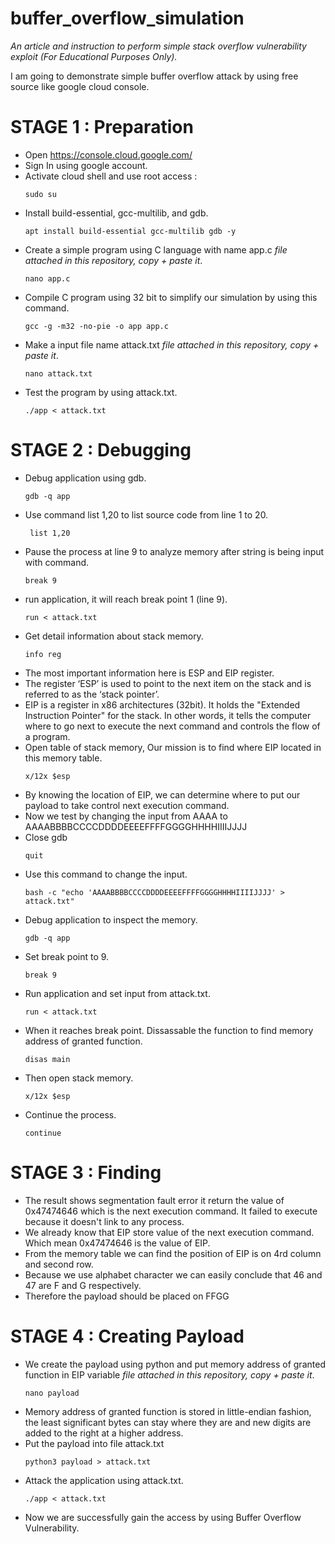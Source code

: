 # buffer_overflow_simulation
*An article and instruction to perform simple stack overflow vulnerability exploit (For Educational Purposes Only).*

I am going to demonstrate simple buffer overflow attack by using free source like google cloud console.
# STAGE 1 : Preparation
- Open https://console.cloud.google.com/
- Sign In using google account.
- Activate cloud shell and use root access :
  ```
  sudo su
  ```
- Install build-essential, gcc-multilib, and gdb.
  ```
  apt install build-essential gcc-multilib gdb -y
  ```
- Create a simple program using C language with name app.c  *file attached in this repository, copy + paste it*.
  ```
  nano app.c
  ```
- Compile C program using 32 bit to simplify our simulation by using this command.
  ```
  gcc -g -m32 -no-pie -o app app.c
  ```
- Make a input file name attack.txt  *file attached in this repository, copy + paste it*.
  ```
  nano attack.txt
  ```
- Test the program by using attack.txt.
  ```
  ./app < attack.txt
  ```
# STAGE 2 : Debugging
- Debug application using gdb.
  ```
  gdb -q app
  ```
- Use command list 1,20 to list source code from line 1 to 20.
  ```
   list 1,20
  ```
- Pause the process at line 9 to analyze memory after string is being input with command.
  ```
  break 9
  ```
- run application, it will reach break point 1 (line 9).
  ```
  run < attack.txt
  ```
- Get detail information about stack memory.
  ```
  info reg
  ```
- The most important information here is ESP and EIP register.
- The register ‘ESP’ is used to point to the next item on the stack and is referred to as the ‘stack pointer’.
- EIP is a register in x86 architectures (32bit). It holds the "Extended Instruction Pointer" for the stack. In other words, it tells the computer where to go next to execute the next command and controls the flow of a program.
- Open table of stack memory, Our mission is to find where EIP located in this memory table.
  ```
  x/12x $esp
  ```
- By knowing the location of EIP, we can determine where to put our payload to take control next execution command.
- Now we test by changing the input from AAAA to AAAABBBBCCCCDDDDEEEEFFFFGGGGHHHHIIIIJJJJ
- Close gdb
  ```
  quit
  ```
- Use this command to change the input.
  ```
  bash -c "echo 'AAAABBBBCCCCDDDDEEEEFFFFGGGGHHHHIIIIJJJJ' > attack.txt"
  ```
- Debug application to inspect the memory.
  ```
  gdb -q app
  ```
- Set break point to 9.
  ```
  break 9
  ```
- Run application and set input from attack.txt.
  ```
  run < attack.txt
  ```
- When it reaches break point. Dissassable the function to find memory address of granted function.
  ```
  disas main
  ```
- Then open stack memory.
  ```
  x/12x $esp
  ```
- Continue the process.
  ```
  continue
  ```
# STAGE 3 : Finding
- The result shows segmentation fault error it return the value of 0x47474646 which is the next execution command. It failed to execute because it doesn't link to any process.
- We already know that EIP store value of the next execution command. Which mean 0x47474646 is the value of EIP.
- From the memory table we can find the position of EIP is on 4rd column and second row.
- Because we use alphabet character we can easily conclude that 46 and 47 are F and G respectively.
- Therefore the payload should be placed on FFGG
# STAGE 4 : Creating Payload
- We create the payload using python  and  put memory address of granted function in EIP variable *file attached in this repository, copy + paste it*.
  ```
  nano payload
  ```
- Memory address of granted function is stored in little-endian fashion, the least significant bytes can stay where they are and new digits are added to the right at a higher address.
- Put the payload into file attack.txt
  ```
  python3 payload > attack.txt
   ```
- Attack the application using attack.txt.
   ```
  ./app < attack.txt
   ```
- Now we are successfully gain the access by using Buffer Overflow Vulnerability.
